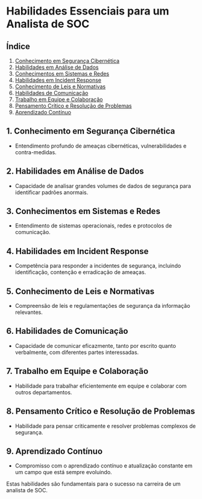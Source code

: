 # Habilidades Essenciais para um Analista de SOC

## Índice
1. [Conhecimento em Segurança Cibernética](#1-conhecimento-em-segurança-cibernética)
2. [Habilidades em Análise de Dados](#2-habilidades-em-análise-de-dados)
3. [Conhecimentos em Sistemas e Redes](#3-conhecimentos-em-sistemas-e-redes)
4. [Habilidades em Incident Response](#4-habilidades-em-incident-response)
5. [Conhecimento de Leis e Normativas](#5-conhecimento-de-leis-e-normativas)
6. [Habilidades de Comunicação](#6-habilidades-de-comunicação)
7. [Trabalho em Equipe e Colaboração](#7-trabalho-em-equipe-e-colaboração)
8. [Pensamento Crítico e Resolução de Problemas](#8-pensamento-crítico-e-resolução-de-problemas)
9. [Aprendizado Contínuo](#9-aprendizado-contínuo)

## 1. Conhecimento em Segurança Cibernética
- Entendimento profundo de ameaças cibernéticas, vulnerabilidades e contra-medidas.

## 2. Habilidades em Análise de Dados
- Capacidade de analisar grandes volumes de dados de segurança para identificar padrões anormais.

## 3. Conhecimentos em Sistemas e Redes
- Entendimento de sistemas operacionais, redes e protocolos de comunicação.

## 4. Habilidades em Incident Response
- Competência para responder a incidentes de segurança, incluindo identificação, contenção e erradicação de ameaças.

## 5. Conhecimento de Leis e Normativas
- Compreensão de leis e regulamentações de segurança da informação relevantes.

## 6. Habilidades de Comunicação
- Capacidade de comunicar eficazmente, tanto por escrito quanto verbalmente, com diferentes partes interessadas.

## 7. Trabalho em Equipe e Colaboração
- Habilidade para trabalhar eficientemente em equipe e colaborar com outros departamentos.

## 8. Pensamento Crítico e Resolução de Problemas
- Habilidade para pensar criticamente e resolver problemas complexos de segurança.

## 9. Aprendizado Contínuo
- Compromisso com o aprendizado contínuo e atualização constante em um campo que está sempre evoluindo.

Estas habilidades são fundamentais para o sucesso na carreira de um analista de SOC.
